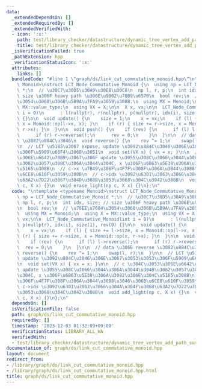 ```yaml
---
data:
  _extendedDependsOn: []
  _extendedRequiredBy: []
  _extendedVerifiedWith:
  - icon: ':x:'
    path: test/library_checker/datastructure/dynamic_tree_vertex_add_path_sum.test.cpp
    title: test/library_checker/datastructure/dynamic_tree_vertex_add_path_sum.test.cpp
  _isVerificationFailed: true
  _pathExtension: hpp
  _verificationStatusIcon: ':x:'
  attributes:
    links: []
  bundledCode: "#line 1 \"graph/ds/link_cut_commutative_monoid.hpp\"\n\ntemplate <typename\
    \ Monoid>\nstruct LCT_Node_Commutative_Monoid {\n  using np = LCT_Node_Commutative_Monoid\
    \ *;\n  // \u30C7\u30D5\u30A9\u30EB\u30C8\n  np l, r, p;\n  int idx, size; //\
    \ size \u306F heavy path \u306E\u9802\u70B9\u6570\n  bool rev;\n  // \u76EE\u7684\
    \u3054\u3068\u306B\u5B9A\u7FA9\u3059\u308B.\n  using MX = Monoid;\n  using X =\
    \ MX::value_type;\n  using VX = X;\n\n  X x, vx;\n\n  LCT_Node_Commutative_Monoid(int\
    \ i = 0)\n      : l(nullptr), r(nullptr), p(nullptr), idx(i), size(1), rev(0)\
    \ {}\n\n  void update() {\n    size = 1;\n    x = vx;\n    if (l) { size += l->size,\
    \ x = Monoid::op(l->x, x); }\n    if (r) { size += r->size, x = Monoid::op(x,\
    \ r->x); }\n  }\n\n  void push() {\n    if (rev) {\n      if (l) l->reverse();\n\
    \      if (r) r->reverse();\n      rev = 0;\n    }\n  }\n\n  // data \u306E reverse\
    \ \u3082\u884C\u3046\n  void reverse() {\n    rev ^= 1;\n    swap(l, r);\n  }\n\
    \n  // LCT \u5185\u3067 expose, update \u3092\u884C\u3046\u306E\u3067\u3053\u3053\
    \u306F\u5909\u66F4\u3060\u3051\n  void set(VX x) { vx = x; }\n\n  // c \u304C\u3053\
    \u306E\u6642\u70B9\u3067\u306F update \u3055\u308C\u3066\u3044\u306A\u3044\u304B\
    \u3082\u3057\u308C\u306A\u3044\u304C, x \u306F\u6B63\u5E38\u306A\u3082\u306E\u304C\
    \u5165\u308B\n  // c->x \u7B49\u306F\u4F7F\u308F\u306A\u3044\u3088\u3046\u306B\
    \u6CE8\u610F\u3059\u308B\n  // c->idx \u3092\u6301\u3063\u3066\u304A\u304F\u3068\
    \u63A2\u7D22\u3067\u304D\u308B\u3053\u3068\u304C\u3042\u308B\n  void add_light(np\
    \ c, X x) {}\n  void erase_light(np c, X x) {}\n};\n"
  code: "\ntemplate <typename Monoid>\nstruct LCT_Node_Commutative_Monoid {\n  using\
    \ np = LCT_Node_Commutative_Monoid *;\n  // \u30C7\u30D5\u30A9\u30EB\u30C8\n \
    \ np l, r, p;\n  int idx, size; // size \u306F heavy path \u306E\u9802\u70B9\u6570\
    \n  bool rev;\n  // \u76EE\u7684\u3054\u3068\u306B\u5B9A\u7FA9\u3059\u308B.\n\
    \  using MX = Monoid;\n  using X = MX::value_type;\n  using VX = X;\n\n  X x,\
    \ vx;\n\n  LCT_Node_Commutative_Monoid(int i = 0)\n      : l(nullptr), r(nullptr),\
    \ p(nullptr), idx(i), size(1), rev(0) {}\n\n  void update() {\n    size = 1;\n\
    \    x = vx;\n    if (l) { size += l->size, x = Monoid::op(l->x, x); }\n    if\
    \ (r) { size += r->size, x = Monoid::op(x, r->x); }\n  }\n\n  void push() {\n\
    \    if (rev) {\n      if (l) l->reverse();\n      if (r) r->reverse();\n    \
    \  rev = 0;\n    }\n  }\n\n  // data \u306E reverse \u3082\u884C\u3046\n  void\
    \ reverse() {\n    rev ^= 1;\n    swap(l, r);\n  }\n\n  // LCT \u5185\u3067 expose,\
    \ update \u3092\u884C\u3046\u306E\u3067\u3053\u3053\u306F\u5909\u66F4\u3060\u3051\
    \n  void set(VX x) { vx = x; }\n\n  // c \u304C\u3053\u306E\u6642\u70B9\u3067\u306F\
    \ update \u3055\u308C\u3066\u3044\u306A\u3044\u304B\u3082\u3057\u308C\u306A\u3044\
    \u304C, x \u306F\u6B63\u5E38\u306A\u3082\u306E\u304C\u5165\u308B\n  // c->x \u7B49\
    \u306F\u4F7F\u308F\u306A\u3044\u3088\u3046\u306B\u6CE8\u610F\u3059\u308B\n  //\
    \ c->idx \u3092\u6301\u3063\u3066\u304A\u304F\u3068\u63A2\u7D22\u3067\u304D\u308B\
    \u3053\u3068\u304C\u3042\u308B\n  void add_light(np c, X x) {}\n  void erase_light(np\
    \ c, X x) {}\n};\n"
  dependsOn: []
  isVerificationFile: false
  path: graph/ds/link_cut_commutative_monoid.hpp
  requiredBy: []
  timestamp: '2023-12-03 01:32:09+09:00'
  verificationStatus: LIBRARY_ALL_WA
  verifiedWith:
  - test/library_checker/datastructure/dynamic_tree_vertex_add_path_sum.test.cpp
documentation_of: graph/ds/link_cut_commutative_monoid.hpp
layout: document
redirect_from:
- /library/graph/ds/link_cut_commutative_monoid.hpp
- /library/graph/ds/link_cut_commutative_monoid.hpp.html
title: graph/ds/link_cut_commutative_monoid.hpp
---
```

